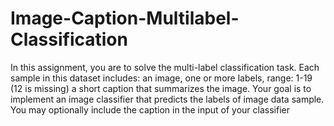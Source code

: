 # Image-Caption-Multilabel-Classification
In this assignment, you are to solve the multi-label classification task. Each sample in this dataset includes:
  an image,
  one or more labels, range: 1-19 (12 is missing)
  a short caption that summarizes the image.
Your goal is to implement an image classifier that predicts the labels of image data sample. You may optionally include the caption in the input of your classifier
